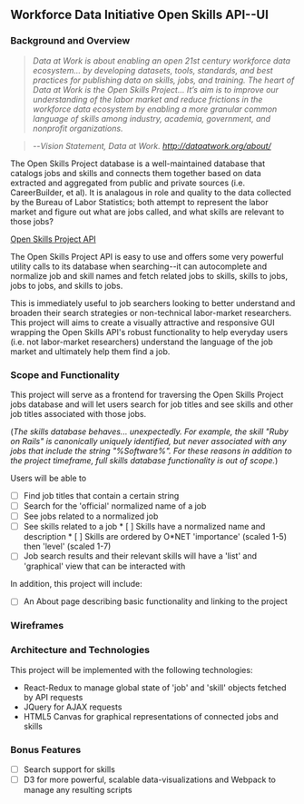 ## Workforce Data Initiative Open Skills API--UI

### Background and Overview

> _Data at Work is about enabling an open 21st century workforce data
> ecosystem... by developing datasets, tools, standards, and best practices for
> publishing data on skills, jobs, and training. The heart of Data at Work is
> the Open Skills Project... It’s aim is to improve our understanding of the
> labor market and reduce frictions in the workforce data ecosystem by enabling
> a more granular common language of skills among industry, academia,
> government, and nonprofit organizations._

> --<cite>Vision Statement, Data at Work. http://dataatwork.org/about/</cite>

The Open Skills Project database is a well-maintained database that catalogs
jobs and skills and connects them together based on data extracted and
aggregated from public and private sources (i.e. CareerBuilder, et al). It is
analagous in role and quality to the data collected by the Bureau of Labor
Statistics; both attempt to represent the labor market and figure out what are
jobs called, and what skills are relevant to those jobs?

[Open Skills Project API](http://api.dataatwork.org/v1/spec/)

The Open Skills Project API is easy to use and offers some very powerful utility
calls to its database when searching--it can autocomplete and normalize job and
skill names and fetch related jobs to skills, skills to jobs, jobs to jobs, and
skills to jobs.

This is immediately useful to job searchers looking to better understand and
broaden their search strategies or non-technical labor-market researchers. This
project will aims to create a visually attractive and responsive GUI wrapping
the Open Skills API's robust functionality to help everyday users (i.e. not
labor-market researchers) understand the language of the job market and
ultimately help them find a job.

### Scope and Functionality

This project will serve as a frontend for traversing the Open Skills Project
jobs database and will let users search for job titles and see skills and other
job titles associated with those jobs.

(_The skills database behaves... unexpectedly. For example, the skill "Ruby on
Rails" is canonically uniquely identified, but never associated with any jobs
that include the string "%Software%". For these reasons in addition to the
project timeframe, full skills database functionality is out of scope._)

Users will be able to

* [ ] Find job titles that contain a certain string
* [ ] Search for the 'official' normalized name of a job
* [ ] See jobs related to a normalized job
* [ ] See skills related to a job
      * [ ] Skills have a normalized name and description
      * [ ] Skills are ordered by O\*NET 'importance' (scaled 1-5) then 'level'
            (scaled 1-7)
* [ ] Job search results and their relevant skills will have a 'list' and
      'graphical' view that can be interacted with

In addition, this project will include:

* [ ] An About page describing basic functionality and linking to the project

### Wireframes

### Architecture and Technologies

This project will be implemented with the following technologies:

* React-Redux to manage global state of 'job' and 'skill' objects fetched by API
  requests
* JQuery for AJAX requests
* HTML5 Canvas for graphical representations of connected jobs and skills

### Bonus Features

* [ ] Search support for skills
* [ ] D3 for more powerful, scalable data-visualizations and Webpack to manage
      any resulting scripts
